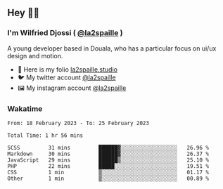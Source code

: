 ## Hey 👋🏾
### I'm Wilfried Djossi ( <a href="https://twitter.com/la2spaille/" target="_blank">@la2spaille</a> )
A young developer based in Douala, who has a particular focus on ui/ux design and motion.

- 🎨 Here is my folio [la2spaille.studio](https://la2spaille.studio/)
- 🐦 My twitter account [@la2spaille](https://twitter.com/la2spaille/)
- 🖼 My instagram account [@la2spaille](https://www.instagram.com/la2spaille/)

### Wakatime
<!--START_SECTION:waka-->

```text
From: 18 February 2023 - To: 25 February 2023

Total Time: 1 hr 56 mins

SCSS         31 mins         ██████▓░░░░░░░░░░░░░░░░░░   26.96 %
Markdown     30 mins         ██████▓░░░░░░░░░░░░░░░░░░   26.37 %
JavaScript   29 mins         ██████▒░░░░░░░░░░░░░░░░░░   25.10 %
PHP          22 mins         █████░░░░░░░░░░░░░░░░░░░░   19.51 %
CSS          1 min           ▒░░░░░░░░░░░░░░░░░░░░░░░░   01.17 %
Other        1 min           ▒░░░░░░░░░░░░░░░░░░░░░░░░   00.89 %
```

<!--END_SECTION:waka-->
<!--
**la2spaille/la2spaille** is a ✨ _special_ ✨ repository because its `README.md` (this file) appears on your GitHub profile.

Here are some ideas to get you started:

- 🔭 I’m currently working on ...
- 🌱 I’m currently learning ...
- 👯 I’m looking to collaborate on ...
- 🤔 I’m looking for help with ...
- 💬 Ask me about ...
- 📫 How to reach me: ...
- 😄 Pronouns: ...
- ⚡ Fun fact: ...
-->
